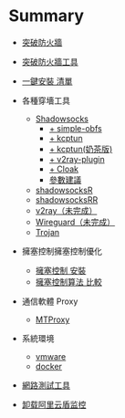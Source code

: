 # Summary
* [突破防火牆](README.md)
* [突破防火牆工具](突破防火牆工具.md)

* [一鍵安裝 清單](一鍵安裝-清單.md)
* 各種穿墻工具
    * [Shadowsocks](shadowsocks-libev-搭建.md)
        * [+ simple-obfs ](shadowsocks-libev+simple-obfs-搭建.md)
        * [+ kcptun](shadowsocks-libev+kcptun.md)
        * [+ kcptun(奶茶版)](shadowsocks-libev+kcptun-奶茶版.md)
        * [+ v2ray-plugin ](shadowsocks-libev+v2ray-plugin-搭建.md)
        * [+ Cloak](shadowsocks-libev+Cloak.md)
        * [參數建議](Shadowsocks-參數建議.md)
    * [shadowsocksR](shadowsocksR.md)
    * [shadowsocksRR](shadowsocksRR.md)
    * [v2ray（未完成）](v2ray.md)
    * [Wireguard（未完成）](Wireguard.md)
    * [Trojan](Trojan.md)
* 擁塞控制擁塞控制優化
    * [擁塞控制 安裝](bbr優化.md)
    * [擁塞控制算法 比較](擁塞控制算法比較.md)
* 通信軟體 Proxy
    * [MTProxy](MTProxy.md)
* 系統環境
    * [vmware](vmware.md) 
    * [docker](docker.md)
* [網路測試工具](網路測試工具.md)
* [卸载阿里云盾监控](卸载阿里云盾监控.md)